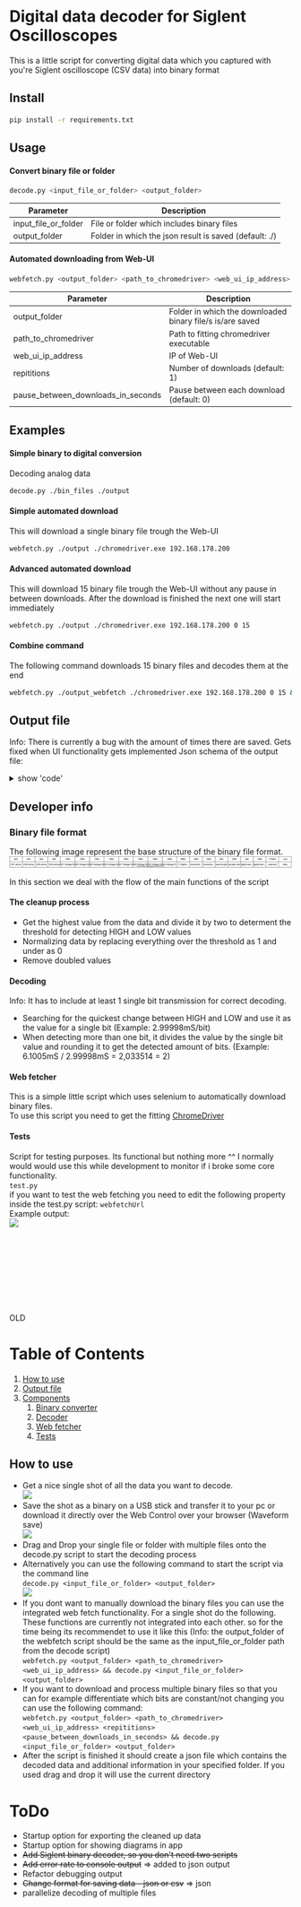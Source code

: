 
# Digital data decoder for Siglent Oscilloscopes

This is a little script for converting digital data which you captured with you're Siglent oscilloscope (CSV data) into binary format



## Install
```bash
pip install -r requirements.txt
```

## Usage
#### Convert binary file or folder
```bash
decode.py <input_file_or_folder> <output_folder>
```
| Parameter  | Description |
| ------------- | ------------- |
| input_file_or_folder  | File or folder which includes binary files |
| output_folder  | Folder in which the json result is saved (default: ./) |

#### Automated downloading from Web-UI
```bash
webfetch.py <output_folder> <path_to_chromedriver> <web_ui_ip_address> <repititions> <pause_between_downloads_in_seconds>
```
| Parameter  | Description |
| ------------- | ------------- |
| output_folder | Folder in which the downloaded binary file/s is/are saved |
| path_to_chromedriver | Path to fitting chromedriver executable |
| web_ui_ip_address | IP of Web-UI |
| repititions | Number of downloads (default: 1) |
| pause_between_downloads_in_seconds | Pause between each download (default: 0) |

## Examples
#### Simple binary to digital conversion
Decoding analog data
```bash
decode.py ./bin_files ./output
```

#### Simple automated download
This will download a single binary file trough the Web-UI
```bash
webfetch.py ./output ./chromedriver.exe 192.168.178.200
```

#### Advanced automated download
This will download 15 binary file trough the Web-UI without any pause in between downloads. 
After the download is finished the next one will start immediately
```bash
webfetch.py ./output ./chromedriver.exe 192.168.178.200 0 15
```

#### Combine command
The following command downloads 15 binary files and decodes them at the end 
```bash
webfetch.py ./output_webfetch ./chromedriver.exe 192.168.178.200 0 15 && decode.py ./output_webfetch ./output_decoded
```

## Output file
Info: There is currently a bug with the amount of times there are saved. Gets fixed when UI functionality gets implemented
Json schema of the output file:
<details>
<summary>show 'code'</summary>
<p>



```{
  "type": "object",
  "required": [],
  "properties": {
    "my_file.bin": {
      "type": "object",
      "required": [],
      "properties": {
        "date": {
          "type": "string",
          "description": "time and date of execution"
        },
        "detectionThreshold": {
          "type": "string",
          "description": "Voltage threshold which determents if the signal is a 1 or a 0"
        },
        "singlePulseLength": {
          "type": "string",
          "description": "Shortest recorded pulse length (used to define a single bit)"
        },
        "dataPointsRaw": {
          "type": "number",
          "description": "amount of datapoints to begin with"
        },
        "maxError": {
          "type": "string",
          "description": "maximal rounding error when detecting amount of bits"
        },
        "avgError": {
          "type": "string",
          "description": "average rounding error when detecting amount of bits"
        },
        "data": {
          "type": "object",
          "required": [],
          "properties": {
            "size": {
              "type": "number",
	          "description": "Amount of bits in decoded binary result"
            },
            "bin": {
              "type": "string",
	          "description": "Decoded binary result"
            },
            "times": {
              "type": "array",
	          "description": "Array with times for each decoded bit",
              "items": {
                "type": "string"
              }
            },
            "errors": {
              "type": "array",
	          "description": "Array with the rounding error for each decoded bit",
              "items": {
                "type": "string"
              }
            }
          }
        }
      }
    }
  }
}
```
</p>
</details>


## Developer info
### Binary file format
The following image represent the base structure of the binary file format.<br/>
![ ](/documentation/siglent_sds1000x_bin_file_format.drawio.svg)

In this section we deal with the flow of the main functions of the script
#### The cleanup process
* Get the highest value from the data and divide it by two to determent the threshold for detecting HIGH and LOW values
* Normalizing data by replacing everything over the threshold as 1 and under as 0
* Remove doubled values

#### Decoding
Info: It has to include at least 1 single bit transmission for correct decoding.
* Searching for the quickest change between HIGH and LOW and use it as the value for a single bit (Example: 2.99998mS/bit)
* When detecting more than one bit, it divides the value by the single bit value and rounding it to get the detected amount of bits. (Example: 6.1005mS / 2.99998mS = 2,033514 = 2)


#### Web fetcher
This is a simple little script which uses selenium to automatically download binary files. <br/>
To use this script you need to get the fitting [ChromeDriver](https://chromedriver.chromium.org/downloads)

#### Tests
Script for testing purposes. Its functional but nothing more ^^
I normally would would use this while development to monitor if i broke some core functionality. <br/>
```test.py``` <br/>
if you want to test the web fetching you need to edit the following property inside the test.py script: 
```webfetchUrl```<br/>
Example output:<br/>
![ ](/documentation/test_result_example.png)




<br/>
<br/>
<br/>
<br/>
<br/>
<br/>
<br/>
<br/>
OLD

# Table of Contents
1. [How to use](#how-to)
2. [Output file](#output)
3. [Components](#components)
    1. [Binary converter](#binary)
    2. [Decoder](#decode)
    3. [Web fetcher](#fetcher)
    4. [Tests](#tests)




## How to use
* Get a nice single shot of all the data you want to decode.<br/>
![ ](/documentation/siglent_sds1000x.png)
* Save the shot as a binary on a USB stick and transfer it to your pc or download it directly over the Web Control over your browser (Waveform save)<br/>
![ ](/documentation/siglent_sds1000x_save.png)
* Drag and Drop your single file or folder with multiple files onto the decode.py script to start the decoding process
* Alternatively you can use the following command to start the script via the command line <br/>
```decode.py <input_file_or_folder> <output_folder>```<br/>
![ ](/documentation/output.png)
* If you dont want to manually download the binary files you can use the integrated web fetch functionality. For a single shot do the following.
These functions are currently not integrated into each other. so for the time being its recommendet to use it like this 
(Info: the output_folder of the webfetch script should be the same as the input_file_or_folder path from the decode script)<br/>
```webfetch.py <output_folder> <path_to_chromedriver> <web_ui_ip_address> && decode.py <input_file_or_folder> <output_folder>```
* If you want to download and process multiple binary files so that you can for example differentiate which bits are constant/not changing you can use the following command:<br/>
```webfetch.py <output_folder> <path_to_chromedriver> <web_ui_ip_address> <repititions> <pause_between_downloads_in_seconds> && decode.py <input_file_or_folder> <output_folder>```
* After the script is finished it should create a json file which contains the decoded data and additional information in your specified folder. 
If you used drag and drop it will use the current directory<br/>


# ToDo
* Startup option for exporting the cleaned up data
* Startup option for showing diagrams in app
* ~~Add Siglent binary decoder, so you don't need two scripts~~
* ~~Add error rate to console output~~ => added to json output
* Refactor debugging output
* ~~Change format for saving data - json or csv~~ => json
* parallelize decoding of multiple files
